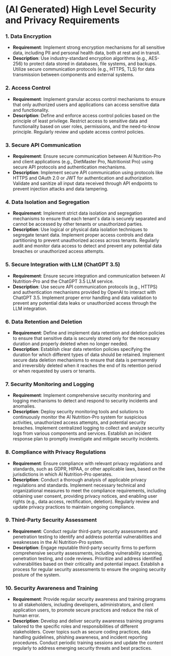 # (AI Generated) High Level Security and Privacy Requirements

### 1. Data Encryption
- **Requirement**: Implement strong encryption mechanisms for all sensitive data, including PII and personal health data, both at rest and in transit.
- **Description**: Use industry-standard encryption algorithms (e.g., AES-256) to protect data stored in databases, file systems, and backups. Utilize secure communication protocols (e.g., HTTPS, TLS) for data transmission between components and external systems.

### 2. Access Control
- **Requirement**: Implement granular access control mechanisms to ensure that only authorized users and applications can access sensitive data and functionality.
- **Description**: Define and enforce access control policies based on the principle of least privilege. Restrict access to sensitive data and functionality based on user roles, permissions, and the need-to-know principle. Regularly review and update access control policies.

### 3. Secure API Communication
- **Requirement**: Ensure secure communication between AI Nutrition-Pro and client applications (e.g., DietMaster Pro, Nutritionist Pro) using secure API protocols and authentication mechanisms.
- **Description**: Implement secure API communication using protocols like HTTPS and OAuth 2.0 or JWT for authentication and authorization. Validate and sanitize all input data received through API endpoints to prevent injection attacks and data tampering.

### 4. Data Isolation and Segregation
- **Requirement**: Implement strict data isolation and segregation mechanisms to ensure that each tenant's data is securely separated and cannot be accessed by other tenants or unauthorized parties.
- **Description**: Use logical or physical data isolation techniques to segregate tenant data. Implement proper access controls and data partitioning to prevent unauthorized access across tenants. Regularly audit and monitor data access to detect and prevent any potential data breaches or unauthorized access attempts.

### 5. Secure Integration with LLM (ChatGPT 3.5)
- **Requirement**: Ensure secure integration and communication between AI Nutrition-Pro and the ChatGPT 3.5 LLM service.
- **Description**: Use secure API communication protocols (e.g., HTTPS) and authentication mechanisms provided by OpenAI to interact with ChatGPT 3.5. Implement proper error handling and data validation to prevent any potential data leaks or unauthorized access through the LLM integration.

### 6. Data Retention and Deletion
- **Requirement**: Define and implement data retention and deletion policies to ensure that sensitive data is securely stored only for the necessary duration and properly deleted when no longer needed.
- **Description**: Establish clear data retention policies specifying the duration for which different types of data should be retained. Implement secure data deletion mechanisms to ensure that data is permanently and irreversibly deleted when it reaches the end of its retention period or when requested by users or tenants.

### 7. Security Monitoring and Logging
- **Requirement**: Implement comprehensive security monitoring and logging mechanisms to detect and respond to security incidents and anomalies.
- **Description**: Deploy security monitoring tools and solutions to continuously monitor the AI Nutrition-Pro system for suspicious activities, unauthorized access attempts, and potential security breaches. Implement centralized logging to collect and analyze security logs from various components and services. Establish an incident response plan to promptly investigate and mitigate security incidents.

### 8. Compliance with Privacy Regulations
- **Requirement**: Ensure compliance with relevant privacy regulations and standards, such as GDPR, HIPAA, or other applicable laws, based on the jurisdictions in which AI Nutrition-Pro operates.
- **Description**: Conduct a thorough analysis of applicable privacy regulations and standards. Implement necessary technical and organizational measures to meet the compliance requirements, including obtaining user consent, providing privacy notices, and enabling user rights (e.g., data access, rectification, deletion). Regularly review and update privacy practices to maintain ongoing compliance.

### 9. Third-Party Security Assessment
- **Requirement**: Conduct regular third-party security assessments and penetration testing to identify and address potential vulnerabilities and weaknesses in the AI Nutrition-Pro system.
- **Description**: Engage reputable third-party security firms to perform comprehensive security assessments, including vulnerability scanning, penetration testing, and code reviews. Prioritize and address identified vulnerabilities based on their criticality and potential impact. Establish a process for regular security assessments to ensure the ongoing security posture of the system.

### 10. Security Awareness and Training
- **Requirement**: Provide regular security awareness and training programs to all stakeholders, including developers, administrators, and client application users, to promote secure practices and reduce the risk of human error.
- **Description**: Develop and deliver security awareness training programs tailored to the specific roles and responsibilities of different stakeholders. Cover topics such as secure coding practices, data handling guidelines, phishing awareness, and incident reporting procedures. Conduct periodic training sessions and update the content regularly to address emerging security threats and best practices.